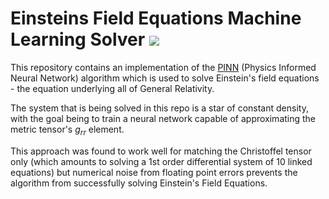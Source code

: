 # Einsteins Field Equations Machine Learning Solver ![](https://img.shields.io/badge/python-3.7.3-blue.svg)



This repository contains an implementation of the [PINN](https://arxiv.org/abs/2006.08472) (Physics Informed Neural Network) algorithm which is used to solve Einstein's field equations - the equation underlying all of General Relativity.


The system that is being solved in this repo is a star of constant density, with the goal being to train a neural network capable of approximating the metric tensor's $g_{rr}$ element.

This approach was found to work well for matching the Christoffel tensor only (which amounts to solving a 1st order differential system of 10 linked equations) but numerical noise from floating point errors prevents the algorithm from successfully solving Einstein's Field Equations. 


